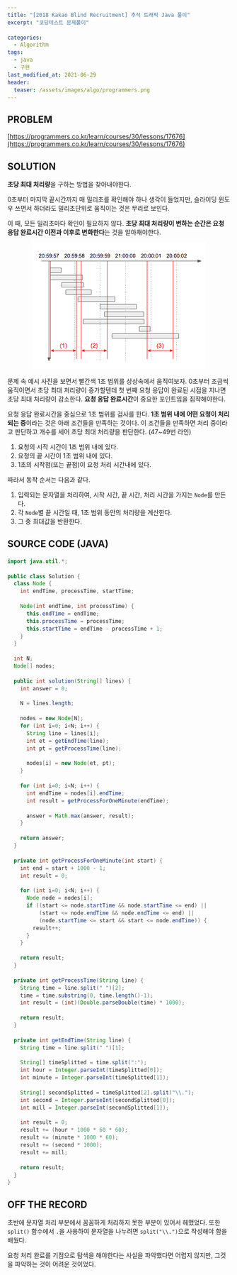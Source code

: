```yaml
---
title: "[2018 Kakao Blind Recruitment] 추석 트래픽 Java 풀이"
excerpt: "코딩테스트 문제풀이"

categories:
  - Algorithm
tags:
  - java
  - 구현
last_modified_at: 2021-06-29
header:
  teaser: /assets/images/algo/programmers.png
---
```


## PROBLEM

[https://programmers.co.kr/learn/courses/30/lessons/17676](https://programmers.co.kr/learn/courses/30/lessons/17676)

## SOLUTION

**초당 최대 처리량**을 구하는 방법을 찾아내야한다.

0초부터 마지막 끝시간까지 매 밀리초를 확인해야 하나 생각이 들었지만, 슬라이딩 윈도우 쓰면서 하더라도 밀리초단위로 움직이는 것은 무리로 보인다.

이 때, 모든 밀리초마다 확인이 필요하지 않다. **초당 최대 처리량이 변하는 순간은 요청 응답 완료시간 이전과 이후로 변화한다**는 것을 알아채야한다.

<div style="text-align:center;margin-bottom:.5em;">
  <img src="/assets/images/algo/2021-06-29-8-1.png" alt="문제 속 예시">
</div>

문제 속 예시 사진을 보면서 빨간색 1초 범위를 상상속에서 움직여보자. 0초부터 조금씩 움직이면서 초당 최대 처리량이 증가할텐데 첫 번째 요청 응답이 완료된 시점을 지나면 초당 최대 처리량이 감소한다. **요청 응답 완료시간**이 중요한 포인트임을 짐작해야한다.

요청 응답 완료시간을 중심으로 1초 범위를 검사를 한다. **1초 범위 내에 어떤 요청이 처리되는 중**이라는 것은 아래 조건들을 만족하는 것이다. 이 조건들을 만족하면 처리 중이라고 판단하고 개수를 세어 초당 최대 처리량을 판단한다. (47~49번 라인)

1. 요청의 시작 시간이 1초 범위 내에 있다.
2. 요청의 끝 시간이 1초 범위 내에 있다.
3. 1초의 시작점(또는 끝점)이 요청 처리 시간내에 있다.

따라서 동작 순서는 다음과 같다.

1. 입력되는 문자열을 처리하여, 시작 시간, 끝 시간, 처리 시간을 가지는 `Node`를 만든다.
2. 각 `Node`별 끝 시간일 때, 1초 범위 동안의 처리량을 계산한다.
3. 그 중 최대값을 반환한다.

## SOURCE CODE (JAVA)

```java
import java.util.*;

public class Solution {
  class Node {
    int endTime, processTime, startTime;

    Node(int endTime, int processTime) {
      this.endTime = endTime;
      this.processTime = processTime;
      this.startTime = endTime - processTime + 1;
    }
  }

  int N;
  Node[] nodes;

  public int solution(String[] lines) {
    int answer = 0;

    N = lines.length;

    nodes = new Node[N];
    for (int i=0; i<N; i++) {
      String line = lines[i];
      int et = getEndTime(line);
      int pt = getProcessTime(line);

      nodes[i] = new Node(et, pt);
    }

    for (int i=0; i<N; i++) {
      int endTime = nodes[i].endTime;
      int result = getProcessForOneMinute(endTime);

      answer = Math.max(answer, result);
    }

    return answer;
  }

  private int getProcessForOneMinute(int start) {
    int end = start + 1000 - 1;
    int result = 0;

    for (int i=0; i<N; i++) {
      Node node = nodes[i];
      if ((start <= node.startTime && node.startTime <= end) ||
          (start <= node.endTime && node.endTime <= end) ||
          (node.startTime <= start && start <= node.endTime)) {
        result++;
      }
    }

    return result;
  }

  private int getProcessTime(String line) {
    String time = line.split(" ")[2];
    time = time.substring(0, time.length()-1);
    int result = (int)(Double.parseDouble(time) * 1000);

    return result;
  }

  private int getEndTime(String line) {
    String time = line.split(" ")[1];

    String[] timeSplitted = time.split(":");
    int hour = Integer.parseInt(timeSplitted[0]);
    int minute = Integer.parseInt(timeSplitted[1]);

    String[] secondSplitted = timeSplitted[2].split("\\.");
    int second = Integer.parseInt(secondSplitted[0]);
    int mill = Integer.parseInt(secondSplitted[1]);

    int result = 0;
    result += (hour * 1000 * 60 * 60);
    result += (minute * 1000 * 60);
    result += (second * 1000);
    result += mill;

    return result;
  }
}
```

## OFF THE RECORD

초반에 문자열 처리 부분에서 꼼꼼하게 처리하지 못한 부분이 있어서 헤맸었다. 또한 `split()` 함수에서 `.`을 사용하여 문자열을 나누려면 `split("\\.")`으로 작성해야 함을 배웠다.

요청 처리 완료를 기점으로 탐색을 해야한다는 사실을 파악했다면 어렵지 않지만, 그것을 파악하는 것이 어려운 것이었다.
